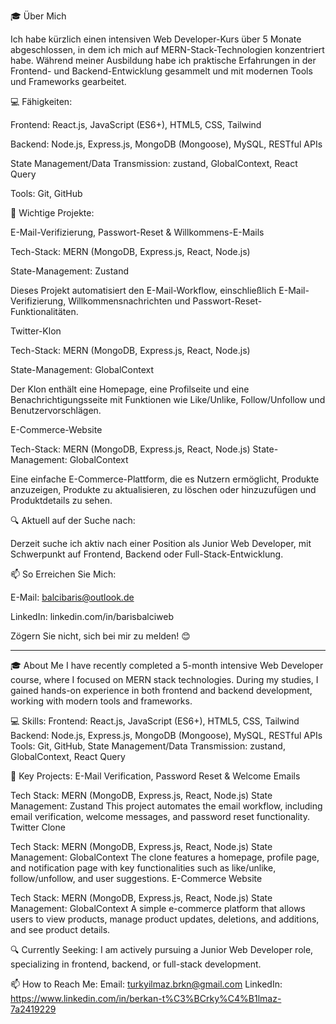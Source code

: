 🎓 Über Mich

Ich habe kürzlich einen intensiven Web Developer-Kurs über 5 Monate abgeschlossen, in dem ich mich auf MERN-Stack-Technologien konzentriert habe. Während meiner Ausbildung habe ich praktische Erfahrungen in der Frontend- und Backend-Entwicklung gesammelt und mit modernen Tools und Frameworks gearbeitet.

💻 Fähigkeiten:

Frontend: React.js, JavaScript (ES6+), HTML5, CSS, Tailwind

Backend: Node.js, Express.js, MongoDB (Mongoose), MySQL, RESTful APIs

State Management/Data Transmission: zustand, GlobalContext, React Query

Tools: Git, GitHub

🔧 Wichtige Projekte:

E-Mail-Verifizierung, Passwort-Reset & Willkommens-E-Mails

Tech-Stack: MERN (MongoDB, Express.js, React, Node.js)

State-Management: Zustand

Dieses Projekt automatisiert den E-Mail-Workflow, einschließlich E-Mail-Verifizierung, Willkommensnachrichten und Passwort-Reset-Funktionalitäten.

Twitter-Klon

Tech-Stack: MERN (MongoDB, Express.js, React, Node.js)

State-Management: GlobalContext

Der Klon enthält eine Homepage, eine Profilseite und eine Benachrichtigungsseite mit Funktionen wie Like/Unlike, Follow/Unfollow und Benutzervorschlägen.

E-Commerce-Website

Tech-Stack: MERN (MongoDB, Express.js, React, Node.js)
State-Management: GlobalContext

Eine einfache E-Commerce-Plattform, die es Nutzern ermöglicht, Produkte anzuzeigen, Produkte zu aktualisieren, zu löschen oder hinzuzufügen und Produktdetails zu sehen.

🔍 Aktuell auf der Suche nach:

Derzeit suche ich aktiv nach einer Position als Junior Web Developer, mit Schwerpunkt auf Frontend, Backend oder Full-Stack-Entwicklung.

📫 So Erreichen Sie Mich:

E-Mail: balcibaris@outlook.de

LinkedIn: linkedin.com/in/barisbalciweb

Zögern Sie nicht, sich bei mir zu melden! 😊



----------------------------------------------------------------------------------------------------------------------------------------------------------------------------------------------------------------------------------------------------------------


🎓 About Me
I have recently completed a 5-month intensive Web Developer course, where I focused on MERN stack technologies. During my studies, I gained hands-on experience in both frontend and backend development, working with modern tools and frameworks.

💻 Skills:
Frontend: React.js, JavaScript (ES6+), HTML5, CSS, Tailwind
Backend: Node.js, Express.js, MongoDB (Mongoose), MySQL, RESTful APIs
Tools: Git, GitHub,
State Management/Data Transmission: zustand, GlobalContext, React Query


🔧 Key Projects:
E-Mail Verification, Password Reset & Welcome Emails

Tech Stack: MERN (MongoDB, Express.js, React, Node.js)
State Management: Zustand
This project automates the email workflow, including email verification, welcome messages, and password reset functionality.
Twitter Clone

Tech Stack: MERN (MongoDB, Express.js, React, Node.js)
State Management: GlobalContext
The clone features a homepage, profile page, and notification page with key functionalities such as like/unlike, follow/unfollow, and user suggestions.
E-Commerce Website

Tech Stack: MERN (MongoDB, Express.js, React, Node.js)
State Management: GlobalContext
A simple e-commerce platform that allows users to view products, manage product updates, deletions, and additions, and see product details.

🔍 Currently Seeking:
I am actively pursuing a Junior Web Developer role, specializing in frontend, backend, or full-stack development.


📫 How to Reach Me:
Email: turkyilmaz.brkn@gmail.com
LinkedIn: https://www.linkedin.com/in/berkan-t%C3%BCrky%C4%B1lmaz-7a2419229

